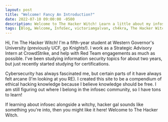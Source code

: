 ```yaml
---
layout: post
title: "Welcome! Fancy An Introduction?"
date: 2022-07-10 09:00:00 -0500
description: Welcome to The Hacker Witch! Learn a little about my infosec journey and why I created this site.
tags: [Blog, Welcome, InfoSec, victoriamgalvan, ch4kra, The Hacker Witch]
---
```


Hi, I'm The Hacker Witch! I'm a fifth-year student at Western Governor's University (previously UCF, go Knights!). I work as a Strategic Advisory Intern at CrowdStrike, and help with Red Team engagements as much as possible. I've been studying information security topics for about two years, but just recently started studying for certifications.

Cybersecurity has always fascinated me, but certain parts of it have always felt arcane (I'm looking at you RE). I created this site to be a compendium of ethical hacking knowledge because I believe knowledge should be free. I am still figuring out where I belong in the infosec community, so I have tons to learn! 

If learning about infosec alongside a witchy, hacker gal sounds like something you're into, then you might like it here! Welcome to The Hacker Witch. 
